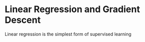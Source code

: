 # Linear Regression and Gradient Descent 

Linear regression is the simplest form of supervised learning   


